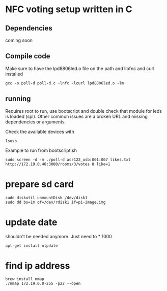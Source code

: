 # NFC voting setup written in C

## Dependencies

coming soon

## Compile code

Make sure to have the lpd8806led.o file on the path and libfnc and curl installed

    gcc -o poll-d poll-d.c -lnfc -lcurl lpd8806led.o -lm

## running

Requires root to run, use bootscript and double check that module for leds is loaded (spi).
Other common issues are a broken URL and missing dependencies or arguments.

Check the available devices with

    lsusb

Example to run from bootscript.sh

    sudo screen -d -m ./poll-d acr122_usb:001:007 likes.txt http://172.19.0.40:3000/rooms/3/votes 8 like=1

# prepare sd card

    sudo diskutil unmountDisk /dev/disk1
    sudo dd bs=1m of=/dev/rdisk1 if=pi-image.img

# update date

shouldn't be needed anymore. Just need to * 1000

    apt-get install ntpdate

# find ip address

    brew install nmap
    ./nmap 172.19.0.0-255 -p22 --open



